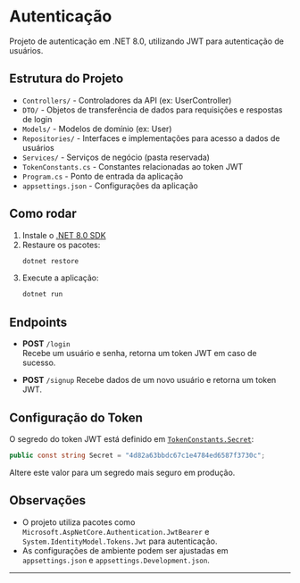 # Autenticação

Projeto de autenticação em .NET 8.0, utilizando JWT para autenticação de usuários.

## Estrutura do Projeto

- `Controllers/` - Controladores da API (ex: UserController)
- `DTO/` - Objetos de transferência de dados para requisições e respostas de login
- `Models/` - Modelos de domínio (ex: User)
- `Repositories/` - Interfaces e implementações para acesso a dados de usuários
- `Services/` - Serviços de negócio (pasta reservada)
- `TokenConstants.cs` - Constantes relacionadas ao token JWT
- `Program.cs` - Ponto de entrada da aplicação
- `appsettings.json` - Configurações da aplicação

## Como rodar

1. Instale o [.NET 8.0 SDK](https://dotnet.microsoft.com/download/dotnet/8.0)
2. Restaure os pacotes:
   ```sh
   dotnet restore
   ```
3. Execute a aplicação:
   ```sh
   dotnet run
   ```

## Endpoints

- **POST** `/login`  
  Recebe um usuário e senha, retorna um token JWT em caso de sucesso.

- **POST** `/signup`
  Recebe dados de um novo usuário e retorna um token JWT.

## Configuração do Token

O segredo do token JWT está definido em [`TokenConstants.Secret`](TokenConstants.cs):

```csharp
public const string Secret = "4d82a63bbdc67c1e4784ed6587f3730c";
```

Altere este valor para um segredo mais seguro em produção.

## Observações

- O projeto utiliza pacotes como `Microsoft.AspNetCore.Authentication.JwtBearer` e `System.IdentityModel.Tokens.Jwt` para autenticação.
- As configurações de ambiente podem ser ajustadas em `appsettings.json` e `appsettings.Development.json`.

---